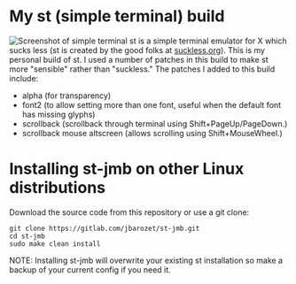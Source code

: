 # My st (simple terminal) build

![Screenshot of simple terminal](https://gitlab.com/jbarozet/dotfiles/raw/master/.screenshots/screenshot-st.png) 
st is a simple terminal emulator for X which sucks less (st is created by the good folks at [suckless.org](https://suckless.org)).  This is my personal build of st.  I used a number of patches in this build to make st more "sensible" rather than "suckless."  The patches I added to this build include:
+ alpha (for transparency)
+ font2 (to allow setting more than one font, useful when the default font has missing glyphs)
+ scrollback (scrollback through terminal using Shift+PageUp/PageDown.)
+ scrollback mouse altscreen (allows scrolling using Shift+MouseWheel.)


# Installing st-jmb on other Linux distributions

Download the source code from this repository or use a git clone:

	git clone https://gitlab.com/jbarozet/st-jmb.git
	cd st-jmb
    sudo make clean install
	
NOTE: Installing st-jmb will overwrite your existing st installation so make a backup of your current config if you need it.
